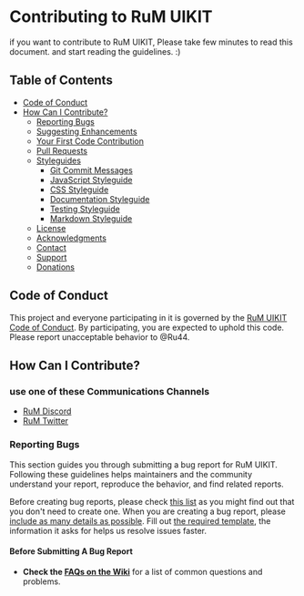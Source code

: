 # Contributing to RuM UIKIT
if you want to contribute to RuM UIKIT, Please take few minutes to read this document.
and start reading the guidelines. :)

## Table of Contents
- [Code of Conduct](#code-of-conduct)
- [How Can I Contribute?](#how-can-i-contribute)
  - [Reporting Bugs](#reporting-bugs)
  - [Suggesting Enhancements](#suggesting-enhancements)
  - [Your First Code Contribution](#your-first-code-contribution)
  - [Pull Requests](#pull-requests)
  - [Styleguides](#styleguides)
    - [Git Commit Messages](#git-commit-messages)
    - [JavaScript Styleguide](#javascript-styleguide)
    - [CSS Styleguide](#css-styleguide)
    - [Documentation Styleguide](#documentation-styleguide)
    - [Testing Styleguide](#testing-styleguide)
    - [Markdown Styleguide](#markdown-styleguide)
  - [License](#license)
  - [Acknowledgments](#acknowledgments)
  - [Contact](#contact)
  - [Support](#support)
  - [Donations](#donations)

## Code of Conduct
This project and everyone participating in it is governed by the [RuM UIKIT Code of Conduct](CODE_OF_CONDUCT.md). By participating, you are expected to uphold this code. Please report unacceptable behavior to @Ru44.

## How Can I Contribute?

### use one of these Communications Channels

- [RuM Discord](https://discord.gg/xvcRNDXB4x)
- [RuM Twitter](https://twitter.com/RU44_Y)

### Reporting Bugs
This section guides you through submitting a bug report for RuM UIKIT. Following these guidelines helps maintainers and the community understand your report, reproduce the behavior, and find related reports.

Before creating bug reports, please check [this list](#before-submitting-a-bug-report) as you might find out that you don't need to create one. When you are creating a bug report, please [include as many details as possible](#how-do-i-submit-a-good-bug-report). Fill out [the required template](ISSUE_TEMPLATE/bug_report.md), the information it asks for helps us resolve issues faster.

#### Before Submitting A Bug Report
- **Check the [FAQs on the Wiki]()** for a list of common questions and problems.